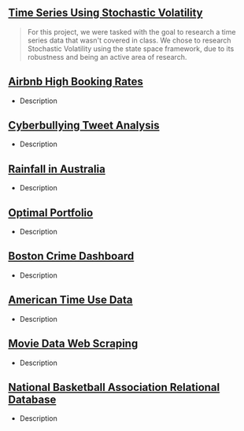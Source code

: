 ## [Time Series Using Stochastic Volatility](./TimeSeriesProject.md)
> For this project, we were tasked with the goal to research a time series data that wasn't covered in class. We chose to research Stochastic Volatility using the state space framework, due to its robustness and being an active area of research.
  
## [Airbnb High Booking Rates](./AirbnbProject.md)
* Description

## [Cyberbullying Tweet Analysis](./cyberbulling.md)
* Description

## [Rainfall in Australia](./rainfall.md)
* Description

## [Optimal Portfolio](./optimalportfolio.md)
* Description

## [Boston Crime Dashboard](./bostoncrime.md)
* Description

## [American Time Use Data](./timeuse.md)
* Description

## [Movie Data Web Scraping](./movies.md)
* Description

## [National Basketball Association Relational Database](./nba.md)
* Description
